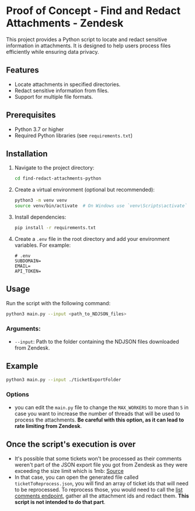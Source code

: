 # Proof of Concept - Find and Redact Attachments - Zendesk

This project provides a Python script to locate and redact sensitive information in attachments. It is designed to help users process files efficiently while ensuring data privacy.

## Features

- Locate attachments in specified directories.
- Redact sensitive information from files.
- Support for multiple file formats.

## Prerequisites

- Python 3.7 or higher
- Required Python libraries (see `requirements.txt`)

## Installation

1. Navigate to the project directory:
   ```bash
   cd find-redact-attachments-python
   ```
2. Create a virtual environment (optional but recommended):

   ```bash
   python3 -m venv venv
   source venv/bin/activate  # On Windows use `venv\Scripts\activate`
   ```

3. Install dependencies:

   ```bash
   pip install -r requirements.txt
   ```

4. Create a `.env` file in the root directory and add your environment variables. For example:

   ```env
   # .env
   SUBDOMAIN=
   EMAIL=
   API_TOKEN=
   ```

## Usage

Run the script with the following command:

```bash
python3 main.py --input <path_to_NDJSON_files>
```

### Arguments:

- `--input`: Path to the folder containing the NDJSON files downloaded from Zendesk.

## Example

```bash
python3 main.py --input ./ticketExportFolder
```

### Options

- you can edit the `main.py` file to change the `MAX_WORKERS` to more than `5` in case you want to increase the number of threads that will be used to process the attachments. **Be careful with this option, as it can lead to rate limiting from Zendesk**.

## Once the script's execution is over

- It's possible that some tickets won't be processed as their comments weren't part of the JSON export file you got from Zendesk as they were exceeding the size limit which is 1mb: [Source](<[url](https://support.zendesk.com/hc/en-us/articles/4408886165402-Exporting-ticket-user-or-organization-data-from-your-account#:~:text=A%20JSON%20file%20that%20includes%20the%20tickets%20that%20exceeded%20the%201%20MB%20limit%20and%20an%20error%20message%20letting%20you%20know%20that%20the%20reason%20the%20comments%20were%20not%20included%20was%20because%20the%20ticket%20exceeded%20the%201%20MB%20limit.%20Example%3A)>)
- In that case, you can open the generated file called `ticketToReprocess.json`, you will find an array of ticket ids that will need to be reprocessed. To reprocess those, you would need to call the [list comments endpoint](<[url](https://developer.zendesk.com/api-reference/ticketing/tickets/ticket_comments/#list-comments)>), gather all the attachment ids and redact them. **This script is not intended to do that part**.
